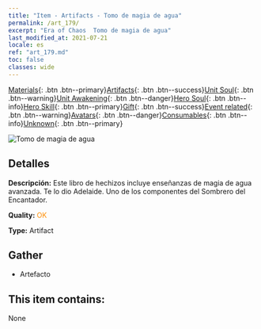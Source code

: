 ```yaml
---
title: "Item - Artifacts - Tomo de magia de agua"
permalink: /art_179/
excerpt: "Era of Chaos  Tomo de magia de agua"
last_modified_at: 2021-07-21
locale: es
ref: "art_179.md"
toc: false
classes: wide
---
```

 [Materials](/ItemsES/){: .btn .btn--primary}[Artifacts](/ItemsES/Artifacts/){: .btn .btn--success}[Unit Soul](/ItemsES/UnitSoul/){: .btn .btn--warning}[Unit Awakening](/ItemsES/UnitAwakening/){: .btn .btn--danger}[Hero Soul](/ItemsES/HeroSoul/){: .btn .btn--info}[Hero Skill](/ItemsES/HeroSkill/){: .btn .btn--primary}[Gift](/ItemsES/Gift/){: .btn .btn--success}[Event related](/ItemsES/Events/){: .btn .btn--warning}[Avatars](/ItemsES/Avatars/){: .btn .btn--danger}[Consumables](/ItemsES/Consumables/){: .btn .btn--info}[Unknown](/ItemsES/Unknown/){: .btn .btn--primary}

 ![Tomo de magia de agua](/images/t/artifact_40462.png)

## Detalles
 **Descripción:** Este libro de hechizos incluye enseñanzas de magia de agua avanzada. Te lo dio Adelaide. Uno de los componentes del Sombrero del Encantador.

 **Quality:** <span style="color: #FF8C00">OK</span>

 **Type:** Artifact

## Gather

*    Artefacto 

## This item contains:

  None

